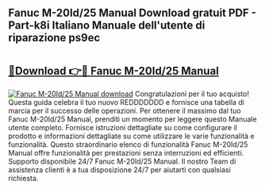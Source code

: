 ## Fanuc M-20Id/25 Manual Download gratuit PDF - Part-k8i Italiano Manuale dell'utente di riparazione ps9ec

# <h2><a href="http://df9dgh.blite.top/?on=Fanuc+M-20Id%2f25+Manual">🔗Download 👉🔴 Fanuc M-20Id/25 Manual</a></h2>

[![Fanuc M-20Id/25 Manual download](https://i.imgur.com/lujVjoI.png)](http://df9dgh.blite.top/?on=Fanuc+M-20Id%2f25+Manual)
Congratulazioni per il tuo acquisto! Questa guida celebra il tuo nuovo REDDDDDDD e fornisce una tabella di marcia per il successo delle operazioni. Per ottenere il massimo dal tuo Fanuc M-20Id/25 Manual, prenditi un momento per leggere questo Manuale utente completo. Fornisce istruzioni dettagliate su come configurare il prodotto e informazioni dettagliate su come utilizzare le varie funzionalità e funzionalità. Questo straordinario elenco di funzionalità Fanuc M-20Id/25 Manual offre funzionalità per prestazioni senza interruzioni ed efficienti. Supporto disponibile 24/7 Fanuc M-20Id/25 Manual. Il nostro Team di assistenza clienti è a tua disposizione 24/7 per aiutarti con qualsiasi richiesta.
